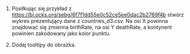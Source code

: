 1. Posiłkując się przykład z https://bl.ocks.org/sebg/6f7f1dd55e0c52ce5ee0dac2b2769f4b stwórz wykres prezentujący dane z countries_d3.csv. Na osi X powinna znajdować się zmienna birthRate, na osi Y deathRate, a kontynent powinien zakodowany jako kolor punktu.

2. Dodaj tooltipy do obrazka.
